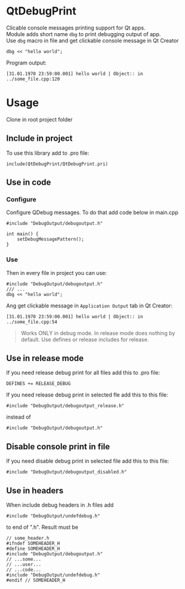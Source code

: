 # QtDebugPrint
Clicable console messages printing support for Qt apps.  
Module adds short name `dbg` to print debugging output of app.  
Use `dbg` macro in file and get clickable console message in Qt Creator
```
dbg << "hello world";
```
Program output:
```
[31.01.1970 23:59:00.001] hello world | Object:: in ../some_file.cpp:120
```
# Usage
Clone in root project folder
## Include in project
To use this library add to .pro file:
```
include(QtDebugPrint/QtDebugPrint.pri)
```
## Use in code
### Configure
Configure QDebug messages. To do that add code below in main.cpp
```
#include "DebugOutput/debugoutput.h"
        
int main() {
    setDebugMessagePattern();
}
```
### Use
Then in every file in project you can use:
```
#include "DebugOutput/debugoutput.h"
/// ...
dbg << "hello world";
```
Ang get clickable message in `Application Output` tab in Qt Creator:
```
[31.01.1970 23:59:00.001] hello world | Object:: in ../some_file.cpp:54
```
> Works ONLY in debug mode. In release mode does nothing by default. Use defines or release includes for release.
## Use in release mode
If you need release debug print for all files add this to .pro file:
```
DEFINES += RELEASE_DEBUG
```
If you need release debug print in selected fle add this to this file:
```
#include "DebugOutput/debugoutput_release.h"
```
instead of
```
#include "DebugOutput/debugoutput.h"
```
## Disable console print in file
If you need disable debug print in selected file add this to this file:
```
#include "DebugOutput/debugoutput_disabled.h"
```
## Use in headers
When include debug headers in .h files add
```
#include "DebugOutput/undefdebug.h"
```
to end of ".h". Result must be
```
// some_header.h
#ifndef SOMEHEADER_H
#define SOMEHEADER_H
#include "DebugOutput/debugoutput.h"
// ...some...
// ...user...
// ...code...
#include "DebugOutput/undefdebug.h"
#endif // SOMEHEADER_H
```